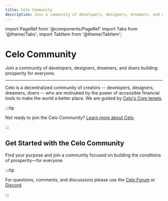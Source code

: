 ```yaml
---
title: Celo Community
description: Join a community of developers, designers, dreamers, and doers building prosperity for everyone.
---
```


import PageRef from '@components/PageRef'
import Tabs from '@theme/Tabs';
import TabItem from '@theme/TabItem';

# Celo Community

Join a community of developers, designers, dreamers, and doers building prosperity for everyone.

___

Celo is a decentralized community of creators -- developers, designers, dreamers, doers -- who are motivated by the power of accessible financial tools to make the world a better place. We are guided by [Celo's Core tenets](https://celo.org/community).

:::tip

Not ready to join the Celo Community? [Learn more about Celo](../../docs/welcome.md).

:::

## Get Started with the Celo Community

Find your purpose and join a community focused on building the conditions of prosperity—for everyone

<PageRef url="/community/guidelines" pageName="Contributors" />
<PageRef url="/community/code-of-conduct" pageName="Code of Conduct" />
<PageRef url="/community/grant-playbook" pageName="Grant Playbook" />
<PageRef url="/community/release-process/README" pageName="Release Process" />
<PageRef url="/community/join-the-community" pageName="Join the Community" />

:::tip

For questions, comments, and discussions please use the [Celo Forum](https://forum.celo.org/) or [Discord](https://chat.celo.org/).

:::

